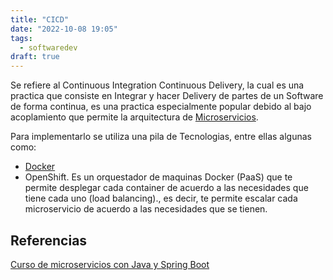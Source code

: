 ```yaml
---
title: "CICD"
date: "2022-10-08 19:05"
tags: 
  - softwaredev
draft: true
---
```

Se refiere al Continuous Integration Continuous Delivery, la cual es una practica que consiste en Integrar y hacer Delivery de partes de un Software de forma continua, es una practica especialmente popular debido al bajo acoplamiento que permite la arquitectura de [Microservicios](notes/Microservicios.md). 

Para implementarlo se utiliza una pila de Tecnologias, entre ellas algunas como:
- [Docker](notes/Docker.md)
- OpenShift. Es un orquestador de maquinas Docker (PaaS) que te permite desplegar cada container de acuerdo a las necesidades que tiene cada uno (load balancing)., es decir, te permite escalar cada microservicio de acuerdo a las necesidades que se tienen.

## Referencias
[Curso de microservicios con Java y Spring Boot](reference/@%20Curso%20de%20microservicios%20con%20Java%20y%20Spring%20Boot.md)